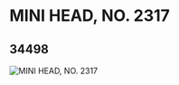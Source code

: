 # MINI HEAD, NO. 2317
## 34498
![MINI HEAD, NO. 2317](https://lc-www-live-s.legocdn.com/media/bricks/5/2/6195702.jpg)